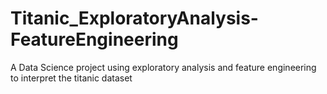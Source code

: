 # Titanic_ExploratoryAnalysis-FeatureEngineering
A Data Science project using exploratory analysis and feature engineering to interpret the titanic dataset
